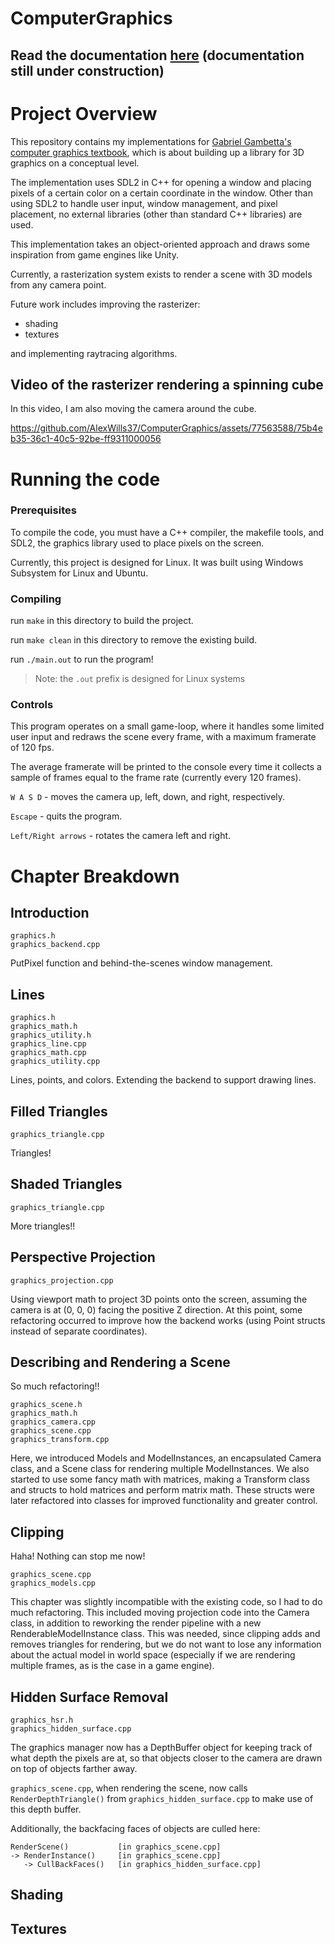 # ComputerGraphics
## Read the documentation [here](documentation/GraphicsManager.md) (documentation still under construction)

# Project Overview
This repository contains my implementations for [Gabriel Gambetta's computer graphics textbook](https://gabrielgambetta.com/computer-graphics-from-scratch/), which is about building up a 
library for 3D graphics on a conceptual level.

The implementation uses SDL2 in C++ for opening a window and placing pixels
of a certain color on a certain coordinate in the window.
Other than using SDL2 to handle user input, window management, and pixel placement,
no external libraries (other than standard C++ libraries) are used.

This implementation takes an object-oriented approach and draws some inspiration
from game engines like Unity.

Currently, a rasterization system exists to render a scene with 3D models
from any camera point. 

Future work includes improving the rasterizer:
- shading
- textures

and implementing raytracing algorithms.

## Video of the rasterizer rendering a spinning cube
In this video, I am also moving the camera around the cube.

https://github.com/AlexWills37/ComputerGraphics/assets/77563588/75b4eb35-36c1-40c5-92be-ff9311000056



# Running the code
### Prerequisites
To compile the code, you must have a C++ compiler, the makefile tools, and SDL2, the graphics library used to place pixels on the screen.

Currently, this project is designed for Linux. It was built using Windows Subsystem for Linux and Ubuntu.

### Compiling
run `make` in this directory to build the project.

run `make clean` in this directory to remove the existing build.

run `./main.out` to run the program!
> Note: the `.out` prefix is designed for Linux systems

### Controls
This program operates on a small game-loop, where it handles some limited user input and redraws the scene every frame, with a maximum framerate of 120 fps.

The average framerate will be printed to the console every time it collects a sample of frames equal to the frame rate (currently every 120 frames).

`W A S D` - moves the camera up, left, down, and right, respectively.

`Escape` - quits the program.

`Left/Right arrows` - rotates the camera left and right.


# Chapter Breakdown
## Introduction
```
graphics.h
graphics_backend.cpp
```
PutPixel function and behind-the-scenes window management.
## Lines
```
graphics.h
graphics_math.h
graphics_utility.h
graphics_line.cpp
graphics_math.cpp
graphics_utility.cpp
```
Lines, points, and colors. Extending the backend to support drawing lines.

## Filled Triangles
```
graphics_triangle.cpp
```
Triangles!

## Shaded Triangles
```
graphics_triangle.cpp
```
More triangles!!

## Perspective Projection
```
graphics_projection.cpp
```
Using viewport math to project 3D points onto the screen, assuming the camera is
at (0, 0, 0) facing the positive Z direction. At this point, some refactoring
occurred to improve how the backend works (using Point structs instead of 
separate coordinates).

## Describing and Rendering a Scene
So much refactoring!!
```
graphics_scene.h
graphics_math.h
graphics_camera.cpp
graphics_scene.cpp
graphics_transform.cpp
```
Here, we introduced Models and ModelInstances, an encapsulated Camera class,
and a Scene class for rendering multiple ModelInstances. We also started to
use some fancy math with matrices, making a Transform class and structs to 
hold matrices and perform matrix math. These structs were later refactored
into classes for improved functionality and greater control.

## Clipping
Haha! Nothing can stop me now!
```
graphics_scene.cpp
graphics_models.cpp
```
This chapter was slightly incompatible with the existing code, so I had to do much refactoring. This included moving projection code into the Camera class, in
addition to reworking the render pipeline with a new RenderableModelInstance
class. This was needed, since clipping adds and removes triangles for rendering,
but we do not want to lose any information about the actual model in world
space (especially if we are rendering multiple frames, as is the case in
a game engine).

## Hidden Surface Removal

```
graphics_hsr.h
graphics_hidden_surface.cpp
```
The graphics manager now has a DepthBuffer object for keeping track of what depth the pixels are at,
so that objects closer to the camera are drawn on top of objects farther away.

`graphics_scene.cpp`, when rendering the scene, now calls `RenderDepthTriangle()` from `graphics_hidden_surface.cpp` to make use of this depth buffer.

Additionally, the backfacing faces of objects are culled here:
```
RenderScene()           [in graphics_scene.cpp]
-> RenderInstance()     [in graphics_scene.cpp]
   -> CullBackFaces()   [in graphics_hidden_surface.cpp]
```


## Shading

## Textures

